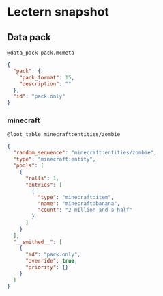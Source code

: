 # Lectern snapshot

## Data pack

`@data_pack pack.mcmeta`

```json
{
  "pack": {
    "pack_format": 15,
    "description": ""
  },
  "id": "pack.only"
}
```

### minecraft

`@loot_table minecraft:entities/zombie`

```json
{
  "random_sequence": "minecraft:entities/zombie",
  "type": "minecraft:entity",
  "pools": [
    {
      "rolls": 1,
      "entries": [
        {
          "type": "minecraft:item",
          "name": "minecraft:banana",
          "count": "2 million and a half"
        }
      ]
    }
  ],
  "__smithed__": [
    {
      "id": "pack.only",
      "override": true,
      "priority": {}
    }
  ]
}
```
